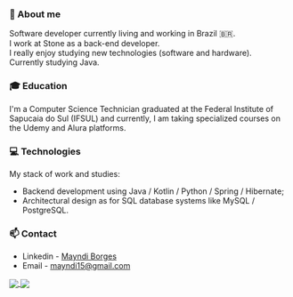 ### 👤 About me
 Software developer currently living and working in Brazil 🇧🇷.  
 I work at Stone as a back-end developer.<br>
 I really enjoy studying new technologies (software and hardware).<br>
 Currently studying Java.
 
 ### 🎓 Education  
  I'm a Computer Science Technician graduated at the Federal Institute of Sapucaia do Sul (IFSUL) and currently, I am taking specialized courses on the Udemy and Alura platforms.
  
 ### 💻 Technologies
 My stack of work and studies:

- Backend development using Java / Kotlin / Python / Spring / Hibernate;
- Architectural design as for SQL database systems like MySQL / PostgreSQL.

### 📫 Contact
- Linkedin - [Mayndi Borges](https://www.linkedin.com/in/mayndi-borges/)
- Email - mayndi15@gmail.com

<div>
<a href= "https://beacons.ai/mayndi15">
  <img align="center" src="https://github-readme-stats.vercel.app/api?username=mayndi15&show_icons=true&theme=dracula&include_all_commits=true&count_private=true"/>
</a>
 <a href= "https://beacons.ai/mayndi15">
  <img align="center" src="https://github-readme-stats.vercel.app/api/top-langs/?username=mayndi15&layout=compact&langs_count=10&theme=dracula&include_all_commits=true&count_private=true&custom_title=Languages&card_width=400"/>
</a>
</div>


 
 
 

